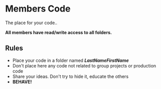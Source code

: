 # Members Code

The place for your code..

**All members have read/write access to all folders.**

## Rules

* Place your code in a folder named **_LastNameFirstName_**
* Don't place here any code not related to group projects or production code
* Share your ideas. Don't try to hide it, educate the others
* **BEHAVE!**
